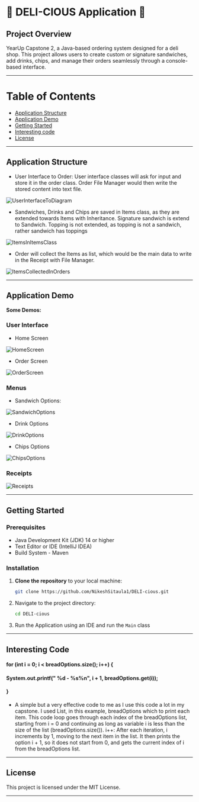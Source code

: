 # 🥪 DELI-CIOUS Application 🥪

## Project Overview

YearUp Capstone 2, a Java-based ordering system designed for a deli shop. This project allows users to create custom or 
signature sandwiches, add drinks, chips, and manage their orders seamlessly through a console-based interface. 

---

# Table of Contents

- [Application Structure](#Application-Structure)
- [Application Demo](#Application-Demo)
- [Getting Started](#Getting-Started)
- [Interesting code](#Interesting-Code)
- [License](#License)


---

## Application Structure

- User Interface to Order: User interface classes will ask for input and store it in the order class. 
Order File Manager would then write the stored content into text file.

![UserInterfaceToDiagram](https://i.imgur.com/riTeBDS.png)

- Sandwiches, Drinks and Chips are saved in Items class, as they are extended towards Items with Inheritance. Signature sandwich is extend to Sandwich. 
Topping is not extended, as topping is not a sandwich, rather sandwich has toppings 

![ItemsInItemsClass](https://i.imgur.com/KTEW7yA.png)

- Order will collect the Items as list, which would be the main data to write in the Receipt with File Manager. 

![ItemsCollectedInOrders](https://i.imgur.com/2eC9DEB.png)

---

## Application Demo

**Some Demos:**

### User Interface

- Home Screen

![HomeScreen](https://raw.githubusercontent.com/NikeshSitaula1/DELI-cious/refs/heads/main/images/1.%20homescreen.png)

- Order Screen

![OrderScreen](https://raw.githubusercontent.com/NikeshSitaula1/DELI-cious/refs/heads/main/images/2.%20orderscreen.png)

### Menus

- Sandwich Options:

![SandwichOptions](https://raw.githubusercontent.com/NikeshSitaula1/DELI-cious/refs/heads/main/images/4.%20sandwich%20options.png)

- Drink Options

![DrinkOptions](https://raw.githubusercontent.com/NikeshSitaula1/DELI-cious/refs/heads/main/images/10.%20drink%20screen.png)

- Chips Options

![ChipsOptions](https://raw.githubusercontent.com/NikeshSitaula1/DELI-cious/refs/heads/main/images/11.%20chips%20screen.png)

### Receipts

![Receipts](https://raw.githubusercontent.com/NikeshSitaula1/DELI-cious/refs/heads/main/images/14.%20receipt.png)

---

## Getting Started

### Prerequisites
- Java Development Kit (JDK) 14 or higher
- Text Editor or IDE (IntelliJ IDEA)
- Build System - Maven

### Installation
1. **Clone the repository** to your local machine:
    ```bash
   git clone https://github.com/NikeshSitaula1/DELI-cious.git
2. Navigate to the project directory:
    ```bash
   cd DELI-cious
3. Run the Application using an IDE and run the `Main` class

---

## Interesting Code

#### for (int i = 0; i < breadOptions.size(); i++) {
#### System.out.printf("   %d - %s%n", i + 1, breadOptions.get(i));
#### }

- A simple but a very effective code to me as I use this code a lot in my capstone. I used List, in this example, breadOptions 
which to print each item. This code loop goes through each index of the breadOptions list, starting from i = 0 and continuing
as long as variable i is less than the size of the list (breadOptions.size()). i++: After each iteration, i increments by 1, moving to 
the next item in the list. It then prints the option i + 1, so it does not start from 0, and gets the current index of i 
from the breadOptions list.

---

## License

This project is licensed under the MIT License.

---
